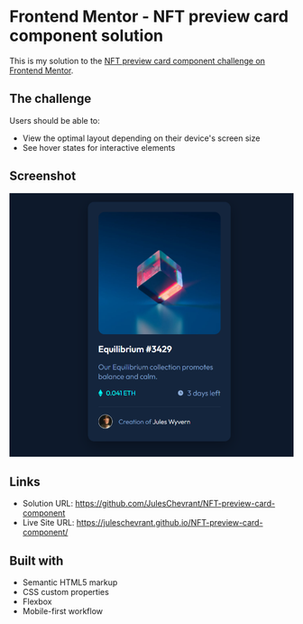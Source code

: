 # Frontend Mentor - NFT preview card component solution

This is my solution to the [NFT preview card component challenge on Frontend Mentor](https://www.frontendmentor.io/challenges/nft-preview-card-component-SbdUL_w0U).

## The challenge

Users should be able to:

- View the optimal layout depending on their device's screen size
- See hover states for interactive elements

## Screenshot

![Screenshot of my solution of the NFT preview card challenge](./images/nft-preview-card.jpg)

## Links

- Solution URL: https://github.com/JulesChevrant/NFT-preview-card-component
- Live Site URL: https://juleschevrant.github.io/NFT-preview-card-component/

## Built with

- Semantic HTML5 markup
- CSS custom properties
- Flexbox
- Mobile-first workflow
